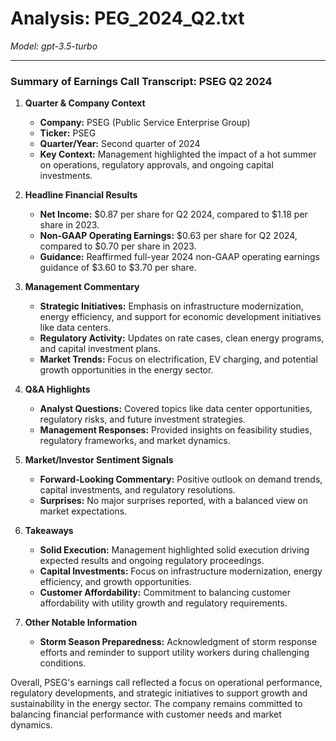 # Analysis: PEG_2024_Q2.txt

*Model: gpt-3.5-turbo*

---

### Summary of Earnings Call Transcript: PSEG Q2 2024

1. **Quarter & Company Context**
   - **Company:** PSEG (Public Service Enterprise Group)
   - **Ticker:** PSEG
   - **Quarter/Year:** Second quarter of 2024
   - **Key Context:** Management highlighted the impact of a hot summer on operations, regulatory approvals, and ongoing capital investments.

2. **Headline Financial Results**
   - **Net Income:** $0.87 per share for Q2 2024, compared to $1.18 per share in 2023.
   - **Non-GAAP Operating Earnings:** $0.63 per share for Q2 2024, compared to $0.70 per share in 2023.
   - **Guidance:** Reaffirmed full-year 2024 non-GAAP operating earnings guidance of $3.60 to $3.70 per share.

3. **Management Commentary**
   - **Strategic Initiatives:** Emphasis on infrastructure modernization, energy efficiency, and support for economic development initiatives like data centers.
   - **Regulatory Activity:** Updates on rate cases, clean energy programs, and capital investment plans.
   - **Market Trends:** Focus on electrification, EV charging, and potential growth opportunities in the energy sector.

4. **Q&A Highlights**
   - **Analyst Questions:** Covered topics like data center opportunities, regulatory risks, and future investment strategies.
   - **Management Responses:** Provided insights on feasibility studies, regulatory frameworks, and market dynamics.

5. **Market/Investor Sentiment Signals**
   - **Forward-Looking Commentary:** Positive outlook on demand trends, capital investments, and regulatory resolutions.
   - **Surprises:** No major surprises reported, with a balanced view on market expectations.

6. **Takeaways**
   - **Solid Execution:** Management highlighted solid execution driving expected results and ongoing regulatory proceedings.
   - **Capital Investments:** Focus on infrastructure modernization, energy efficiency, and growth opportunities.
   - **Customer Affordability:** Commitment to balancing customer affordability with utility growth and regulatory requirements.

7. **Other Notable Information**
   - **Storm Season Preparedness:** Acknowledgment of storm response efforts and reminder to support utility workers during challenging conditions.

Overall, PSEG's earnings call reflected a focus on operational performance, regulatory developments, and strategic initiatives to support growth and sustainability in the energy sector. The company remains committed to balancing financial performance with customer needs and market dynamics.